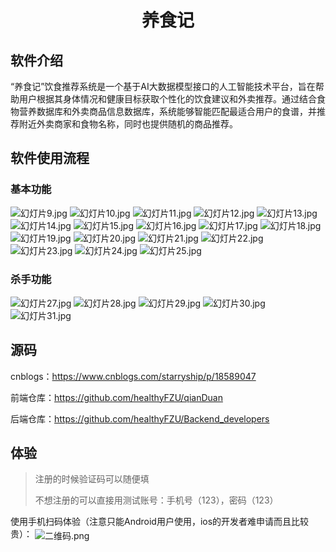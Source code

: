 <h1 style="text-align: center;">养食记</h1>

## 软件介绍

“养食记”饮食推荐系统是一个基于AI大数据模型接口的人工智能技术平台，旨在帮助用户根据其身体情况和健康目标获取个性化的饮食建议和外卖推荐。通过结合食物营养数据库和外卖商品信息数据库，系统能够智能匹配最适合用户的食谱，并推荐附近外卖商家和食物名称，同时也提供随机的商品推荐。

## 软件使用流程

### 基本功能
<img align="center" src="image/幻灯片9.jpg" alt="幻灯片9.jpg"/>
<img align="center" src="image/幻灯片10.jpg" alt="幻灯片10.jpg"/>
<img align="center" src="image/幻灯片11.jpg" alt="幻灯片11.jpg"/>
<img align="center" src="image/幻灯片12.jpg" alt="幻灯片12.jpg"/>
<img align="center" src="image/幻灯片13.jpg" alt="幻灯片13.jpg"/>
<img align="center" src="image/幻灯片14.jpg" alt="幻灯片14.jpg"/>
<img align="center" src="image/幻灯片15.jpg" alt="幻灯片15.jpg"/>
<img align="center" src="image/幻灯片16.jpg" alt="幻灯片16.jpg"/>
<img align="center" src="image/幻灯片17.jpg" alt="幻灯片17.jpg"/>
<img align="center" src="image/幻灯片18.jpg" alt="幻灯片18.jpg"/>
<img align="center" src="image/幻灯片19.jpg" alt="幻灯片19.jpg"/>
<img align="center" src="image/幻灯片20.jpg" alt="幻灯片20.jpg"/>
<img align="center" src="image/幻灯片21.jpg" alt="幻灯片21.jpg"/>
<img align="center" src="image/幻灯片22.jpg" alt="幻灯片22.jpg"/>
<img align="center" src="image/幻灯片23.jpg" alt="幻灯片23.jpg"/>
<img align="center" src="image/幻灯片24.jpg" alt="幻灯片24.jpg"/>
<img align="center" src="image/幻灯片25.jpg" alt="幻灯片25.jpg"/>

### 杀手功能
<img align="center" src="image/幻灯片27.jpg" alt="幻灯片27.jpg"/>
<img align="center" src="image/幻灯片28.jpg" alt="幻灯片28.jpg"/>
<img align="center" src="image/幻灯片29.jpg" alt="幻灯片29.jpg"/>
<img align="center" src="image/幻灯片30.jpg" alt="幻灯片30.jpg"/>
<img align="center" src="image/幻灯片31.jpg" alt="幻灯片31.jpg"/>

## 源码

cnblogs：https://www.cnblogs.com/starryship/p/18589047

前端仓库：https://github.com/healthyFZU/qianDuan

后端仓库：https://github.com/healthyFZU/Backend_developers

## 体验

> 注册的时候验证码可以随便填
>
> 不想注册的可以直接用测试账号：手机号（123），密码（123）

使用手机扫码体验（注意只能Android用户使用，ios的开发者难申请而且比较贵）：
<img align="center" src="image/二维码.png" alt="二维码.png"/>
